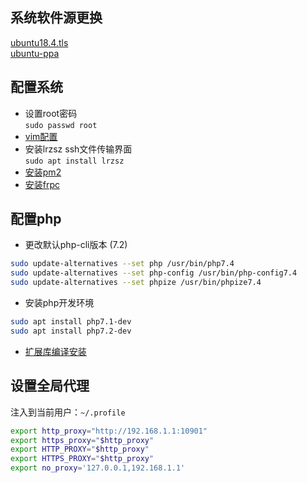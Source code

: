 
## 系统软件源更换
[ubuntu18.4.tls](软件源-ubuntu18.4.tls.md)  
[ubuntu-ppa](软件源-ubuntu-ppa.md)  

## 配置系统

- 设置root密码  
```sudo passwd root```
- [vim配置](软件-vim.md)
- 安装lrzsz ssh文件传输界面  
```sudo apt install lrzsz```
- [安装pm2](软件-pm2.md)
- [安装frpc](软件-frp.md)

## 配置php
- 更改默认php-cli版本 (7.2)  
```bash
sudo update-alternatives --set php /usr/bin/php7.4
sudo update-alternatives --set php-config /usr/bin/php-config7.4
sudo update-alternatives --set phpize /usr/bin/phpize7.4
```
- 安装php开发环境  
```bash
sudo apt install php7.1-dev
sudo apt install php7.2-dev
```
- [扩展库编译安装](PHP-扩展库.md)

## 设置全局代理

注入到当前用户：`~/.profile`
```bash
export http_proxy="http://192.168.1.1:10901"
export https_proxy="$http_proxy"
export HTTP_PROXY="$http_proxy"
export HTTPS_PROXY="$http_proxy"
export no_proxy='127.0.0.1,192.168.1.1'
```